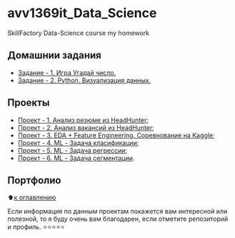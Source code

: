 # avv1369it_Data_Science

SkillFactory Data-Science course my homework

## Домашнии задания

* [Задание - 1. Игра Угадай число.](https://github.com/avv1369it/avv1369it_Data_Science/tree/main/Homework_1)
* [Задание - 2. Python. Визуализация данных.](https://github.com/avv1369it/avv1369it_Data_Science/tree/main/Homework_2)

## Проекты

* [Проект - 1. Анализ резюме из HeadHunter](https://github.com/avv1369it/avv1369it_Data_Science/tree/main/Project_1);
* [Проект - 2. Анализ вакансий из HeadHunter](https://github.com/avv1369it/avv1369it_Data_Science/tree/main/Project_2);
* [Проект - 3. EDA + Feature Engineering. Соревнование на Kaggle](https://github.com/avv1369it/avv1369it_Data_Science/tree/main/Project_3);
* [Проект - 4. ML - Задача класификации](https://github.com/avv1369it/avv1369it_Data_Science/tree/main/Project_4);
* [Проект - 5. ML - Задача регрессии](https://github.com/avv1369it/avv1369it_Data_Science/tree/main/Project_5);
* [Проект - 6. ML - Задача сегментации](https://github.com/avv1369it/avv1369it_Data_Science/tree/main/Project_6).

## Портфолио

⬆️[к оглавлению](.README.md#Оглавление)

Если информация по данным проектам покажется вам интересной или полезной, то я буду очень вам благодарен, если отметите репозиторий и профиль.
⭐️⭐️⭐️⭐️⭐️
